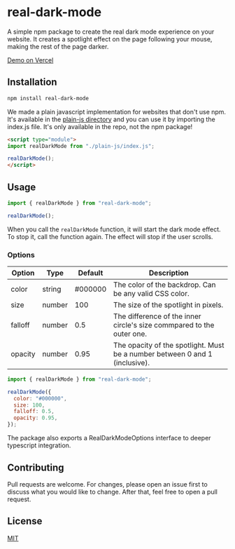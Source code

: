 # real-dark-mode

A simple npm package to create the real dark mode experience on your website. It creates a spotlight effect on the page following your mouse, making the rest of the page darker.

[Demo on Vercel](https://real-dark-mode-demo.vercel.app/)

## Installation

```bash
npm install real-dark-mode
```

We made a plain javascript implementation for websites that don't use npm. It's available in the [plain-js directory](https://github.com/petya0927/real-dark-mode/tree/main/plain-js) and you can use it by importing the index.js file. It's only available in the repo, not the npm package!

```html
<script type="module">
import realDarkMode from "./plain-js/index.js";

realDarkMode();
</script>
```

## Usage

```javascript
import { realDarkMode } from "real-dark-mode";

realDarkMode();
```

When you call the `realDarkMode` function, it will start the dark mode effect. To stop it, call the function again. The effect will stop if the user scrolls.

### Options

| Option  | Type   | Default | Description                                                                 |
| ------- | ------ | ------- | --------------------------------------------------------------------------- |
| color   | string | #000000 | The color of the backdrop. Can be any valid CSS color.                      |
| size    | number | 100     | The size of the spotlight in pixels.                                        |
| falloff | number | 0.5     | The difference of the inner circle's size commpared to the outer one.       |
| opacity | number | 0.95    | The opacity of the spotlight. Must be a number between 0 and 1 (inclusive). |

```javascript
import { realDarkMode } from "real-dark-mode";

realDarkMode({
  color: "#000000",
  size: 100,
  falloff: 0.5,
  opacity: 0.95,
});
```

The package also exports a RealDarkModeOptions interface to deeper typescript integration.

## Contributing

Pull requests are welcome. For changes, please open an issue first to discuss what you would like to change. After that, feel free to open a pull request.

## License

[MIT](https://github.com/petya0927/real-dark-mode/blob/main/LICENSE)
